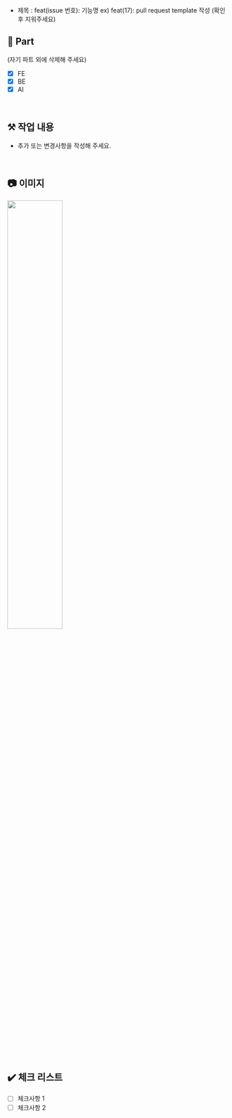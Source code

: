 - 제목 : feat(issue 번호): 기능명
  ex) feat(17): pull request template 작성
  (확인 후 지워주세요)

## 🔘 Part
(자기 파트 외에 삭제해 주세요)
- [x] FE
- [x] BE
- [x] AI
<br/>
  
## ⚒️ 작업 내용
- 추가 또는 변경사항을 작성해 주세요.
<br />

## 📷 이미지
<img src="파일주소" width="50%" height="50%" />
<br />

## ✔️ 체크 리스트
- [ ] 체크사항 1
- [ ] 체크사항 2
